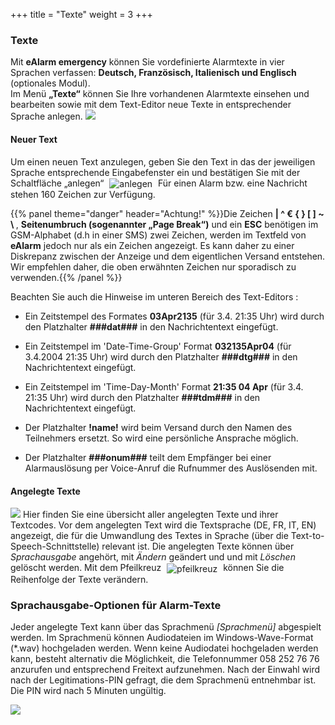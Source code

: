 +++
title = "Texte"
weight = 3
+++



<a name="texte_bearbeiten"></a>
### Texte

Mit **eAlarm emergency** können Sie vordefinierte Alarmtexte in vier
Sprachen verfassen: **Deutsch, Französisch, Italienisch und Englisch**
(optionales Modul).   
Im Menü **„Texte“** können Sie Ihre vorhandenen Alarmtexte einsehen und bearbeiten sowie mit dem Text-Editor neue Texte in entsprechender Sprache anlegen.
![](/img/texte.png?width=700px&classes=shadow)

#### Neuer Text

Um einen neuen Text anzulegen, geben Sie den Text in das der jeweiligen Sprache entsprechende Eingabefenster ein und bestätigen Sie mit der Schaltfläche „anlegen“
<img src="/img/anlegen.png" alt="anlegen" style='vertical-align:middle;display:inline;margin:0px 5px; '>
Für einen Alarm bzw. eine Nachricht stehen 160 Zeichen zur Verfügung.   

{{% panel theme="danger" header="Achtung!" %}}Die Zeichen  <strong> | ^ € { } [  ] ~ \ </strong>,  **Seitenumbruch (sogenannter „Page Break“)** und ein **ESC** benötigen im GSM-Alphabet (d.h in einer SMS) zwei Zeichen, werden im Textfeld von **eAlarm** jedoch nur als ein Zeichen angezeigt.
Es kann daher zu einer Diskrepanz zwischen der Anzeige und dem eigentlichen Versand entstehen. Wir empfehlen daher, die oben erwähnten Zeichen nur sporadisch zu verwenden.{{% /panel %}}

Beachten Sie auch die Hinweise im unteren Bereich des Text-Editors :

- Ein Zeitstempel des Formates **03Apr2135** (für 3.4. 21:35 Uhr) wird durch den Platzhalter <strong>###dat###</strong> in den Nachrichtentext eingefügt.

- Ein Zeitstempel im 'Date-Time-Group' Format **032135Apr04** (für 3.4.2004 21:35 Uhr) wird durch den Platzhalter <strong>###dtg###</strong> in den Nachrichtentext eingefügt.

- Ein Zeitstempel im 'Time-Day-Month' Format **21:35 04 Apr** (für 3.4. 21:35 Uhr) wird durch den Platzhalter <strong>###tdm###</strong> in den Nachrichtentext eingefügt.

- Der Platzhalter <strong>!name!</strong> wird beim Versand durch den Namen des Teilnehmers ersetzt. So wird eine persönliche Ansprache möglich.

- Der Platzhalter <strong>###onum###</strong> teilt dem Empfänger bei einer Alarmauslösung per Voice-Anruf die Rufnummer des Auslösenden mit.

 
#### Angelegte Texte

![](/img/texte_angelegte.png?classes=shadow)
Hier finden Sie eine übersicht aller angelegten Texte und ihrer Textcodes.
Vor dem angelegten Text wird die Textsprache (DE, FR, IT, EN) angezeigt, die für die
Umwandlung des Textes in Sprache (über die Text-to-Speech-Schnittstelle)
relevant ist.
 Die angelegten Texte können über *Sprachausgabe* angehört, mit *Ändern*
geändert und und mit *Löschen* gelöscht werden. Mit dem Pfeilkreuz <img src="/img/pfeilkreuz.png" alt="pfeilkreuz" style='vertical-align:middle;display:inline;margin:0px 5px; '>
können Sie die Reihenfolge der Texte verändern.


### Sprachausgabe-Optionen für Alarm-Texte

Jeder angelegte Text kann über das Sprachmenü *[Sprachmenü]* abgespielt werden.
 Im Sprachmenü können Audiodateien im Windows-Wave-Format (*.wav) hochgeladen werden. Wenn keine Audiodatei hochgeladen werden kann, 
 besteht alternativ die Möglichkeit, die Telefonnummer 058 252 76 76 anzurufen und entsprechend Freitext aufzunehmen.
 Nach der Einwahl wird nach der Legitimations-PIN gefragt, die dem Sprachmenü entnehmbar ist. Die PIN wird nach 5 Minuten ungültig. 


![](/img/texte_sprachausgabe.png?classes=shadow)


